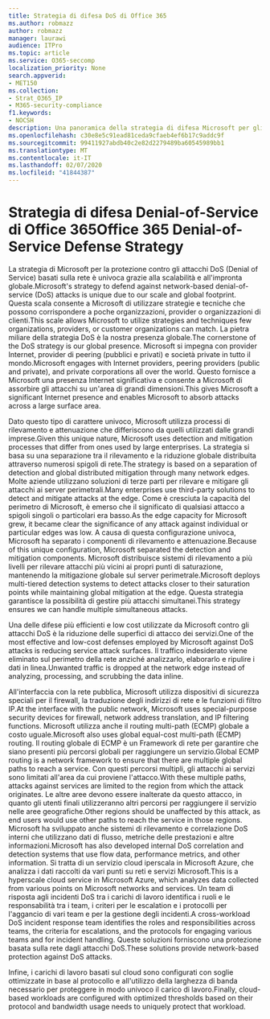 ```yaml
---
title: Strategia di difesa DoS di Office 365
ms.author: robmazz
author: robmazz
manager: laurawi
audience: ITPro
ms.topic: article
ms.service: O365-seccomp
localization_priority: None
search.appverid:
- MET150
ms.collection:
- Strat_O365_IP
- M365-security-compliance
f1.keywords:
- NOCSH
description: Una panoramica della strategia di difesa Microsoft per gli attacchi DoS (Denial of Service).
ms.openlocfilehash: c30e8e5c91ead81ceda9cfaeb4ef6b17c9addc9f
ms.sourcegitcommit: 99411927abdb40c2e82d2279489ba60545989bb1
ms.translationtype: MT
ms.contentlocale: it-IT
ms.lasthandoff: 02/07/2020
ms.locfileid: "41844387"
---
```

# <a name="office-365-denial-of-service-defense-strategy"></a><span data-ttu-id="d8513-103">Strategia di difesa Denial-of-Service di Office 365</span><span class="sxs-lookup"><span data-stu-id="d8513-103">Office 365 Denial-of-Service Defense Strategy</span></span>

<span data-ttu-id="d8513-104">La strategia di Microsoft per la protezione contro gli attacchi DoS (Denial of Service) basati sulla rete è univoca grazie alla scalabilità e all'impronta globale.</span><span class="sxs-lookup"><span data-stu-id="d8513-104">Microsoft's strategy to defend against network-based denial-of-service (DoS) attacks is unique due to our scale and global footprint.</span></span> <span data-ttu-id="d8513-105">Questa scala consente a Microsoft di utilizzare strategie e tecniche che possono corrispondere a poche organizzazioni, provider o organizzazioni di clienti.</span><span class="sxs-lookup"><span data-stu-id="d8513-105">This scale allows Microsoft to utilize strategies and techniques few organizations, providers, or customer organizations can match.</span></span> <span data-ttu-id="d8513-106">La pietra miliare della strategia DoS è la nostra presenza globale.</span><span class="sxs-lookup"><span data-stu-id="d8513-106">The cornerstone of the DoS strategy is our global presence.</span></span> <span data-ttu-id="d8513-107">Microsoft si impegna con provider Internet, provider di peering (pubblici e privati) e società private in tutto il mondo.</span><span class="sxs-lookup"><span data-stu-id="d8513-107">Microsoft engages with Internet providers, peering providers (public and private), and private corporations all over the world.</span></span> <span data-ttu-id="d8513-108">Questo fornisce a Microsoft una presenza Internet significativa e consente a Microsoft di assorbire gli attacchi su un'area di grandi dimensioni.</span><span class="sxs-lookup"><span data-stu-id="d8513-108">This gives Microsoft a significant Internet presence and enables Microsoft to absorb attacks across a large surface area.</span></span>

<span data-ttu-id="d8513-109">Dato questo tipo di carattere univoco, Microsoft utilizza processi di rilevamento e attenuazione che differiscono da quelli utilizzati dalle grandi imprese.</span><span class="sxs-lookup"><span data-stu-id="d8513-109">Given this unique nature, Microsoft uses detection and mitigation processes that differ from ones used by large enterprises.</span></span> <span data-ttu-id="d8513-110">La strategia si basa su una separazione tra il rilevamento e la riduzione globale distribuita attraverso numerosi spigoli di rete.</span><span class="sxs-lookup"><span data-stu-id="d8513-110">The strategy is based on a separation of detection and global distributed mitigation through many network edges.</span></span> <span data-ttu-id="d8513-111">Molte aziende utilizzano soluzioni di terze parti per rilevare e mitigare gli attacchi ai server perimetrali.</span><span class="sxs-lookup"><span data-stu-id="d8513-111">Many enterprises use third-party solutions to detect and mitigate attacks at the edge.</span></span> <span data-ttu-id="d8513-112">Come è cresciuta la capacità del perimetro di Microsoft, è emerso che il significato di qualsiasi attacco a spigoli singoli o particolari era basso.</span><span class="sxs-lookup"><span data-stu-id="d8513-112">As the edge capacity for Microsoft grew, it became clear the significance of any attack against individual or particular edges was low.</span></span> <span data-ttu-id="d8513-113">A causa di questa configurazione univoca, Microsoft ha separato i componenti di rilevamento e attenuazione.</span><span class="sxs-lookup"><span data-stu-id="d8513-113">Because of this unique configuration, Microsoft separated the detection and mitigation components.</span></span> <span data-ttu-id="d8513-114">Microsoft distribuisce sistemi di rilevamento a più livelli per rilevare attacchi più vicini ai propri punti di saturazione, mantenendo la mitigazione globale sul server perimetrale.</span><span class="sxs-lookup"><span data-stu-id="d8513-114">Microsoft deploys multi-tiered detection systems to detect attacks closer to their saturation points while maintaining global mitigation at the edge.</span></span> <span data-ttu-id="d8513-115">Questa strategia garantisce la possibilità di gestire più attacchi simultanei.</span><span class="sxs-lookup"><span data-stu-id="d8513-115">This strategy ensures we can handle multiple simultaneous attacks.</span></span>

<span data-ttu-id="d8513-116">Una delle difese più efficienti e low cost utilizzate da Microsoft contro gli attacchi DoS è la riduzione delle superfici di attacco dei servizi.</span><span class="sxs-lookup"><span data-stu-id="d8513-116">One of the most effective and low-cost defenses employed by Microsoft against DoS attacks is reducing service attack surfaces.</span></span> <span data-ttu-id="d8513-117">Il traffico indesiderato viene eliminato sul perimetro della rete anziché analizzarlo, elaborarlo e ripulire i dati in linea.</span><span class="sxs-lookup"><span data-stu-id="d8513-117">Unwanted traffic is dropped at the network edge instead of analyzing, processing, and scrubbing the data inline.</span></span>

<span data-ttu-id="d8513-118">All'interfaccia con la rete pubblica, Microsoft utilizza dispositivi di sicurezza speciali per il firewall, la traduzione degli indirizzi di rete e le funzioni di filtro IP.</span><span class="sxs-lookup"><span data-stu-id="d8513-118">At the interface with the public network, Microsoft uses special-purpose security devices for firewall, network address translation, and IP filtering functions.</span></span> <span data-ttu-id="d8513-119">Microsoft utilizza anche il routing multi-path (ECMP) globale a costo uguale.</span><span class="sxs-lookup"><span data-stu-id="d8513-119">Microsoft also uses global equal-cost multi-path (ECMP) routing.</span></span> <span data-ttu-id="d8513-120">Il routing globale di ECMP è un Framework di rete per garantire che siano presenti più percorsi globali per raggiungere un servizio.</span><span class="sxs-lookup"><span data-stu-id="d8513-120">Global ECMP routing is a network framework to ensure that there are multiple global paths to reach a service.</span></span> <span data-ttu-id="d8513-121">Con questi percorsi multipli, gli attacchi ai servizi sono limitati all'area da cui proviene l'attacco.</span><span class="sxs-lookup"><span data-stu-id="d8513-121">With these multiple paths, attacks against services are limited to the region from which the attack originates.</span></span> <span data-ttu-id="d8513-122">Le altre aree devono essere inalterate da questo attacco, in quanto gli utenti finali utilizzeranno altri percorsi per raggiungere il servizio nelle aree geografiche.</span><span class="sxs-lookup"><span data-stu-id="d8513-122">Other regions should be unaffected by this attack, as end users would use other paths to reach the service in those regions.</span></span> <span data-ttu-id="d8513-123">Microsoft ha sviluppato anche sistemi di rilevamento e correlazione DoS interni che utilizzano dati di flusso, metriche delle prestazioni e altre informazioni.</span><span class="sxs-lookup"><span data-stu-id="d8513-123">Microsoft has also developed internal DoS correlation and detection systems that use flow data, performance metrics, and other information.</span></span> <span data-ttu-id="d8513-124">Si tratta di un servizio cloud iperscala in Microsoft Azure, che analizza i dati raccolti da vari punti su reti e servizi Microsoft.</span><span class="sxs-lookup"><span data-stu-id="d8513-124">This is a hyperscale cloud service in Microsoft Azure, which analyzes data collected from various points on Microsoft networks and services.</span></span> <span data-ttu-id="d8513-125">Un team di risposta agli incidenti DoS tra i carichi di lavoro identifica i ruoli e le responsabilità tra i team, i criteri per le escalation e i protocolli per l'aggancio di vari team e per la gestione degli incidenti.</span><span class="sxs-lookup"><span data-stu-id="d8513-125">A cross-workload DoS incident response team identifies the roles and responsibilities across teams, the criteria for escalations, and the protocols for engaging various teams and for incident handling.</span></span> <span data-ttu-id="d8513-126">Queste soluzioni forniscono una protezione basata sulla rete dagli attacchi DoS.</span><span class="sxs-lookup"><span data-stu-id="d8513-126">These solutions provide network-based protection against DoS attacks.</span></span>

<span data-ttu-id="d8513-127">Infine, i carichi di lavoro basati sul cloud sono configurati con soglie ottimizzate in base al protocollo e all'utilizzo della larghezza di banda necessario per proteggere in modo univoco il carico di lavoro.</span><span class="sxs-lookup"><span data-stu-id="d8513-127">Finally, cloud-based workloads are configured with optimized thresholds based on their protocol and bandwidth usage needs to uniquely protect that workload.</span></span>
